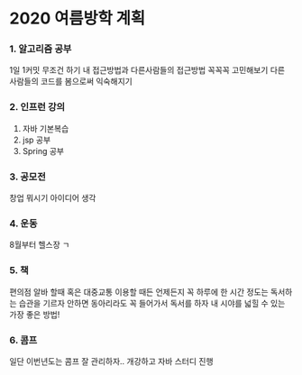 # 2020 여름방학 계획

### 1. 알고리즘 공부
1일 1커밋 무조건 하기
내 접근방법과 다른사람들의 접근방법 꼭꼭꼭 고민해보기
다른 사람들의 코드를 봄으로써 익숙해지기

### 2. 인프런 강의
1. 자바 기본복습   
2. jsp 공부   
3. Spring 공부

### 3. 공모전
창업 뭐시기 아이디어 생각

### 4. 운동
8월부터 헬스장 ㄱ

### 5. 책
편의점 알바 할때 혹은 대중교통 이용할 때든 언제든지 꼭 하루에 한 시간 정도는 독서하는 습관을 기르자
안하면 동아리라도 꼭 들어가서 독서를 하자 내 시야를 넓힐 수 있는 가장 좋은 방법!

### 6. 콤프
일단 이번년도는 콤프 잘 관리하자.. 개강하고 자바 스터디 진행

